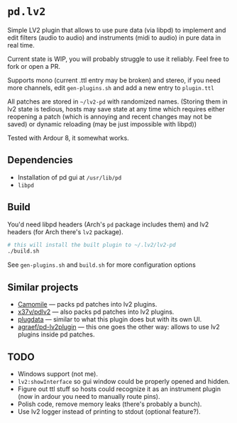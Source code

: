 # `pd.lv2`

Simple LV2 plugin that allows to use pure data (via libpd) to implement and edit filters (audio to audio) and instruments (midi to audio) in pure data in real time.

Current state is WIP, you will probably struggle to use it reliably. Feel free to fork or open a PR.

Supports mono (current .ttl entry may be broken) and stereo, if you need more channels, edit `gen-plugins.sh` and add a new entry to `plugin.ttl`

All patches are stored in `~/lv2-pd` with randomized names. (Storing them in lv2 state is tedious, hosts may save state at any time which requires either reopening a patch (which is annoying and recent changes may not be saved) or dynamic reloading (may be just impossible with libpd))

Tested with Ardour 8, it somewhat works.

## Dependencies
- Installation of pd gui at `/usr/lib/pd`
- `libpd`

## Build
You'd need libpd headers (Arch's `pd` package includes them) and lv2 headers (for Arch there's `lv2` package).
```sh
# this will install the built plugin to ~/.lv2/lv2-pd
./build.sh
```
See `gen-plugins.sh` and `build.sh` for more configuration options

## Similar projects
- [Camomile](https://github.com/pierreguillot/Camomile) — packs pd patches into lv2 plugins.
- [x37v/pdlv2](https://github.com/x37v/pdlv2/) — also packs pd patches into lv2 plugins.
- [plugdata](https://github.com/plugdata-team/plugdata) — similar to what this plugin does but with its own UI.
- [agraef/pd-lv2plugin](https://bitbucket.org/agraef/pd-lv2plugin) — this one goes the other way: allows to use lv2 plugins inside pd patches.

## TODO
- Windows support (not me).
- `lv2:showInterface` so gui window could be properly opened and hidden.
- Figure out ttl stuff so hosts could recognize it as an instrument plugin (now in ardour you need to manually route pins).
- Polish code, remove memory leaks (there's probably a bunch).
- Use lv2 logger instead of printing to stdout (optional feature?).
